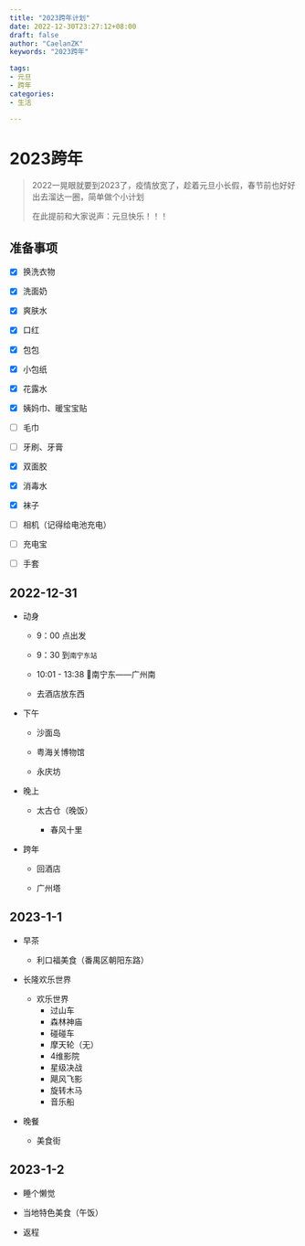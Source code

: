 ```yaml
---
title: "2023跨年计划"
date: 2022-12-30T23:27:12+08:00
draft: false
author: "CaelanZK"
keywords: "2023跨年"

tags:
- 元旦
- 跨年
categories:
- 生活

---
```

# 2023跨年
> 2022一晃眼就要到2023了，疫情放宽了，趁着元旦小长假，春节前也好好出去溜达一圈，简单做个小计划<br>
> 
> 在此提前和大家说声：元旦快乐！！！


## 准备事项

- [x] 换洗衣物
  
- [x] 洗面奶
  
- [x] 爽肤水
  
- [x] 口红
  
- [x] 包包
  
- [x] 小包纸
  
- [x] 花露水
  
- [x] 姨妈巾、暖宝宝贴
  
- [ ] 毛巾
  
- [ ] 牙刷、牙膏
  
- [x] 双面胶
  
- [x] 消毒水
  
- [x] 袜子
  
- [ ] 相机（记得给电池充电）
  
- [ ] 充电宝

- [ ] 手套

## 2022-12-31

- 动身
  
  - 9：00 点出发
    
  - 9：30 到`南宁东站`
  
  - 10:01 - 13:38 🚄南宁东——广州南
    
  - 去酒店放东西
    
- 下午
  
  - 沙面岛
    
  - 粤海关博物馆
    
  - 永庆坊
    
- 晚上
  
  - 太古仓（晚饭）
    
    - 春风十里
      
- 跨年
  
  - 回酒店
    
  - 广州塔
    

## 2023-1-1

- 早茶
  
  - 利口福美食（番禺区朝阳东路）
    
- 长隆欢乐世界
  
  - 欢乐世界
    - 过山车
    - 森林神庙
    - 碰碰车
    - 摩天轮（无）
    - 4维影院
    - 星级决战
    - 飓风飞影
    - 旋转木马
    - 音乐船
  
- 晚餐
  
  - 美食街
    

## 2023-1-2

- 睡个懒觉
  
- 当地特色美食（午饭）
  
- 返程
  
